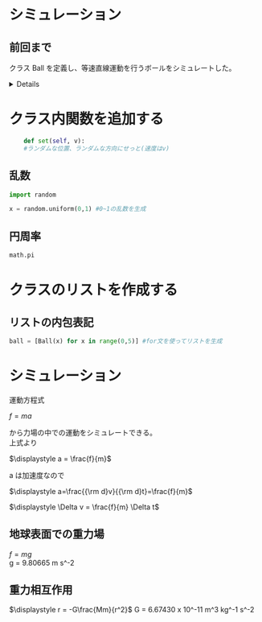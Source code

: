 # シミュレーション

## 前回まで
クラス Ball を定義し、等速直線運動を行うボールをシミュレートした。

<details>

```.py
import pygame #モジュールpygameの読み込み
import sys
import math
import time #時間を扱うためのモジュール
import random
from pygame.locals import *

r_scale = 0.01 # m/pixel
t_scale = 0.01 # s/frame

pygame.init() #pygameモジュールの初期化
screen = pygame.display.set_mode((800,800)) #ウィンドウの表示
font1 = pygame.font.SysFont("PlemolJP", 50) #フォントを指定

width = screen.get_width()
height = screen.get_height()
gxcenter = width/2.0
gycenter = width/2.0

#シミュレーション座標→画面座標
def xtogx(x):
    gx = x/r_scale+gxcenter
    return(gx)

def ytogy(y):
    gy = -y/r_scale+gycenter
    return(gy)

def rtogr(r):
    gr = r/r_scale
    return(gr)

#画面座標→シミュレーション座標
def gxtox(gx):
    x = r_scale*(gx-gxcenter)
    return(x)

def gytoy(gy):
    y = -r_scale*(gy-gycenter)
    return(y)

def grtor(gr):
    r = r_scale*gr
    return(r)

gt = 0.0
def showtime(unit):
    global gt
    if unit=="s":
        timestr = str(gt)
        timestr = "%1.4f %s" % (gt, unit)
    if unit=="day":
        timestr = str(gt/86400.0)

    text1 = font1.render(timestr, True, (255,255,255))
    screen.blit(text1, (10,10))
    gt += t_scale
    

#粒子のクラスの定義
class Ball:

    #初期処理
    def __init__(self, id):
        #インスタンスの保持するデータ
        self.id = id
        self.x = 0.0
        self.y = 0.0
        self.vx = 1.0
        self.vy = 1.0
        self.r = 0.2
        self.m = 0.2
        self.color = (255,255,255)
    def move(self):
        self.x += self.vx*t_scale
        self.y += self.vy*t_scale
    def show(self):
        pygame.draw.circle(screen, self.color, (xtogx(self.x), ytogy(self.y)), rtogr(self.r))

        
    #class Ball おわり

ball = Ball(0)
#t = 0
while True: #無限ループ
    screen.fill((0,0,0)) #黒で塗りつぶす

    showtime("s")
    ball.move()
    ball.show()
    #pygame.draw.circle(screen, (255,255,255), ctogc((0,0)), 20)
    pygame.display.update() #画面を更新

    #time.sleep(0.5)

    #プログラムの終了処理
    for event in pygame.event.get(): #pygameからくるイベントを順に取り出す
        if event.type == QUIT: #もしイベントがQUITなら
            pygame.image.save(screen,"tokei.png") #画面をpngファイルとしてセーブ
            pygame.quit() #pygameモジュールの終了
            sys.exit() #プログラムの強制終了
```
</details>

# クラス内関数を追加する

```.py
    def set(self, v):
    #ランダムな位置、ランダムな方向にせっと(速度はv)
```

## 乱数
```.py
import random

x = random.uniform(0,1) #0~1の乱数を生成
```

## 円周率
```.py
math.pi
```

# クラスのリストを作成する

## リストの内包表記
```.py
ball = [Ball(x) for x in range(0,5)] #for文を使ってリストを生成
```

# シミュレーション

運動方程式  

$\displaystyle f=ma$  

から力場の中での運動をシミュレートできる。  
上式より  

$\displaystyle a = \frac{f}{m}$  

a は加速度なので  

$\displaystyle a=\frac{{\rm d}v}{{\rm d}t}=\frac{f}{m}$  

$\displaystyle \Delta v = \frac{f}{m} \Delta t$

## 地球表面での重力場
$f = mg$  
g = 9.80665 m s^-2

## 重力相互作用
$\displaystyle r = -G\frac{Mm}{r^2}$
G = 6.67430 x 10^-11 m^3 kg^-1 s^-2




